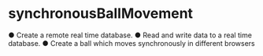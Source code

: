 # synchronousBallMovement
● Create a remote real time database.
● Read and write data to a real time database.
● Create a ball which moves synchronously in different browsers
